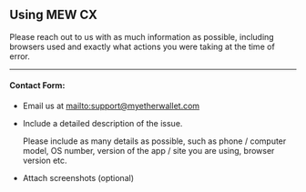 ## Using MEW CX

<p>Please reach out to us with as much information as possible, including browsers used and exactly what actions you were taking at the time of error.</p>

***

#### Contact Form:

* Email us at <mailto:support@myetherwallet.com>

* <p>Include a detailed description of the issue.</p>
  <note>Please include as many details as possible, such as phone / computer model, OS number, version of the app / site you are using, browser version etc.</note>

* Attach screenshots (optional)
